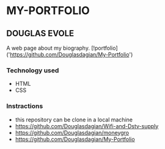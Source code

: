 # MY-PORTFOLIO
## DOUGLAS EVOLE
A web page about my biography.
[!portfolio] ('https://github.com/Douglasdagian/My-Portfolio')
### Technology used
* HTML
* CSS

### Instractions
* this repository can be clone in a local machine
* https://github.com/Douglasdagian/Wifi-and-Dstv-supply
* https://github.com/Douglasdagian/moneygro
* https://github.com/Douglasdagian/My-Portfolio